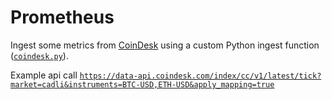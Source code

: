 # Prometheus

Ingest some metrics from [CoinDesk](https://www.coindesk.com) using a custom Python ingest function ([`coindesk.py`](./coindesk/coindesk.py)).

Example api call [`https://data-api.coindesk.com/index/cc/v1/latest/tick?market=cadli&instruments=BTC-USD,ETH-USD&apply_mapping=true`](https://data-api.coindesk.com/index/cc/v1/latest/tick?market=cadli&instruments=BTC-USD,ETH-USD&apply_mapping=true)